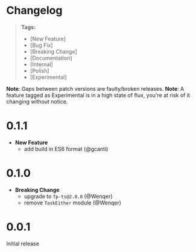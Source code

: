 # Changelog

> **Tags:**
>
> - [New Feature]
> - [Bug Fix]
> - [Breaking Change]
> - [Documentation]
> - [Internal]
> - [Polish]
> - [Experimental]

**Note**: Gaps between patch versions are faulty/broken releases.
**Note**: A feature tagged as Experimental is in a high state of flux, you're at risk of it changing without notice.

# 0.1.1

- **New Feature**
  - add build in ES6 format (@gcanti)

# 0.1.0

- **Breaking Change**
  - upgrade to `fp-ts@2.0.0` (@Wenqer)
  - remove `TaskEither` module (@Wenqer)

# 0.0.1

Initial release
